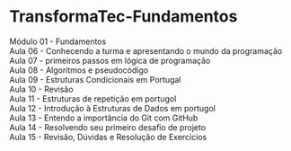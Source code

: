 # TransformaTec-Fundamentos
Módulo 01 - Fundamentos
<br>
Aula 06 - Conhecendo a turma e apresentando o mundo da programação
<br>
Aula 07 - primeiros passos em lógica de programação 
<br>
Aula 08 - Algoritmos e pseudocódigo
<br>
Aula 09 - Estruturas Condicionais em Portugal
<br>
Aula 10 - Revisão
<br>
Aula 11 - Estruturas de repetição em portugol
<br>
Aula 12 - Introdução à Estruturas de Dados em portugol
<br>
Aula 13 - Entendo a importância do Git com GitHub
<br>
Aula 14 - Resolvendo seu primeiro desafio de projeto
<br>
Aula 15 - Revisão, Dúvidas e Resolução de Exercícios
